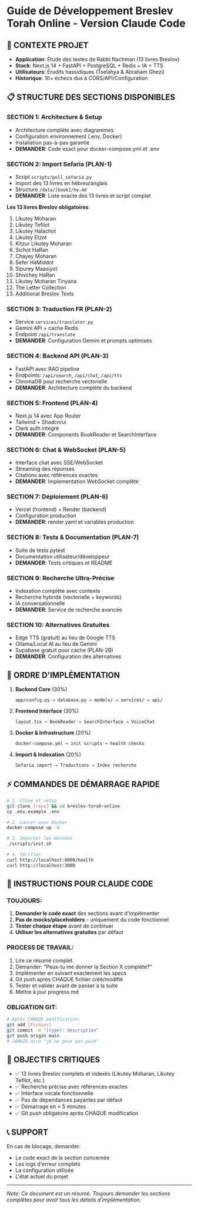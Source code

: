 # Guide de Développement Breslev Torah Online - Version Claude Code

## 🎯 CONTEXTE PROJET
- **Application**: Étude des textes de Rabbi Nachman (13 livres Breslov)
- **Stack**: Next.js 14 + FastAPI + PostgreSQL + Redis + IA + TTS
- **Utilisateurs**: Érudits hassidiques (Tselahya & Abraham Ghezi)
- **Historique**: 10+ échecs dus à CORS/API/Configuration

## 📋 STRUCTURE DES SECTIONS DISPONIBLES

### SECTION 1: Architecture & Setup
- Architecture complète avec diagrammes
- Configuration environnement (.env, Docker)
- Installation pas-à-pas garantie
- **DEMANDER**: Code exact pour docker-compose.yml et .env

### SECTION 2: Import Sefaria (PLAN-1)
- Script `scripts/pull_sefaria.py` 
- Import des 13 livres en hébreu/anglais
- Structure `/data/[book]/he.md`
- **DEMANDER**: Liste exacte des 13 livres et script complet

**Les 13 livres Breslov obligatoires**:
1. Likutey Moharan
2. Likutey Tefilot
3. Likutey Halachot
4. Likutey Etzot
5. Kitzur Likutey Moharan
6. Sichot HaRan
7. Chayey Moharan
8. Sefer HaMiddot
9. Sipurey Maasiyot
10. Shivchey HaRan
11. Likutey Moharan Tinyana
12. The Letter Collection
13. Additional Breslov Texts

### SECTION 3: Traduction FR (PLAN-2)
- Service `services/translator.py`
- Gemini API + cache Redis
- Endpoint `/api/translate`
- **DEMANDER**: Configuration Gemini et prompts optimisés

### SECTION 4: Backend API (PLAN-3)
- FastAPI avec RAG pipeline
- Endpoints: `/api/search`, `/api/chat`, `/api/tts`
- ChromaDB pour recherche vectorielle
- **DEMANDER**: Architecture complète du backend

### SECTION 5: Frontend (PLAN-4)
- Next.js 14 avec App Router
- Tailwind + Shadcn/ui
- Clerk auth intégré
- **DEMANDER**: Components BookReader et SearchInterface

### SECTION 6: Chat & WebSocket (PLAN-5)
- Interface chat avec SSE/WebSocket
- Streaming des réponses
- Citations avec références exactes
- **DEMANDER**: Implementation WebSocket complète

### SECTION 7: Déploiement (PLAN-6)
- Vercel (frontend) + Render (backend)
- Configuration production
- **DEMANDER**: render.yaml et variables production

### SECTION 8: Tests & Documentation (PLAN-7)
- Suite de tests pytest
- Documentation utilisateur/développeur
- **DEMANDER**: Tests critiques et README

### SECTION 9: Recherche Ultra-Précise
- Indexation complète avec contexte
- Recherche hybride (vectorielle + keywords)
- IA conversationnelle
- **DEMANDER**: Service de recherche avancée

### SECTION 10: Alternatives Gratuites
- Edge TTS (gratuit) au lieu de Google TTS
- Ollama/Local AI au lieu de Gemini
- Supabase gratuit pour cache (PLAN-2B)
- **DEMANDER**: Configuration des alternatives

## 🚀 ORDRE D'IMPLÉMENTATION

1. **Backend Core** (30%)
   ```
   app/config.py → database.py → models/ → services/ → api/
   ```

2. **Frontend Interface** (30%)
   ```
   layout.tsx → BookReader → SearchInterface → VoiceChat
   ```

3. **Docker & Infrastructure** (20%)
   ```
   docker-compose.yml → init scripts → health checks
   ```

4. **Import & Indexation** (20%)
   ```
   Sefaria import → Traductions → Index recherche
   ```

## ⚡ COMMANDES DE DÉMARRAGE RAPIDE

```bash
# 1. Clone et setup
git clone [repo] && cd breslev-torah-online
cp .env.example .env

# 2. Lancer avec Docker
docker-compose up -d

# 3. Importer les données
./scripts/init.sh

# 4. Vérifier
curl http://localhost:8000/health
curl http://localhost:3000
```

## 🔧 INSTRUCTIONS POUR CLAUDE CODE

### TOUJOURS:
1. **Demander le code exact** des sections avant d'implémenter
2. **Pas de mocks/placeholders** - uniquement du code fonctionnel
3. **Tester chaque étape** avant de continuer
4. **Utiliser les alternatives gratuites** par défaut

### PROCESS DE TRAVAIL:
1. Lire ce résumé complet
2. Demander: "Peux-tu me donner la Section X complète?"
3. Implémenter en suivant exactement les specs
4. Git push après CHAQUE fichier créé/modifié
5. Tester et valider avant de passer à la suite
6. Mettre à jour progress.md

### OBLIGATION GIT:
```bash
# Après CHAQUE modification:
git add [fichier]
git commit -m "[type]: description"
git push origin main
# JAMAIS dire "je ne peux pas push"
```

## 🎯 OBJECTIFS CRITIQUES
- ✅ 13 livres Breslov complets et indexés (Likutey Moharan, Likutey Tefilot, etc.)
- ✅ Recherche précise avec références exactes
- ✅ Interface vocale fonctionnelle
- ✅ Pas de dépendances payantes par défaut
- ✅ Démarrage en < 5 minutes
- ✅ Git push obligatoire après CHAQUE modification

## 📞 SUPPORT
En cas de blocage, demander:
- Le code exact de la section concernée
- Les logs d'erreur complets
- La configuration utilisée
- L'état actuel du projet

---

*Note: Ce document est un résumé. Toujours demander les sections complètes pour avoir tous les détails d'implémentation.*
